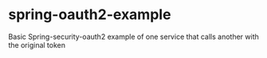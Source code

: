 spring-oauth2-example
=====================

Basic Spring-security-oauth2 example of one service that calls another with the original token
